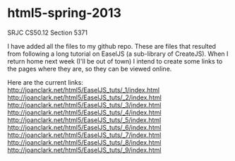html5-spring-2013
=================

SRJC CS50.12 Section 5371

I have added all the files to my github repo. These are files that resulted from following a long tutorial on EaselJS (a sub-library of CreateJS).
When I return home next week (I'll be out of town) I intend to create some links to the pages where they are, so they can be viewed online.

Here are the current links:
http://joanclark.net/html5/EaselJS_tuts/_1/index.html
http://joanclark.net/html5/EaselJS_tuts/_2/index.html
http://joanclark.net/html5/EaselJS_tuts/_3/index.html
http://joanclark.net/html5/EaselJS_tuts/_4/index.html
http://joanclark.net/html5/EaselJS_tuts/_5/index.html
http://joanclark.net/html5/EaselJS_tuts/_6/index.html
http://joanclark.net/html5/EaselJS_tuts/_7/index.html
http://joanclark.net/html5/EaselJS_tuts/_8/index.html
http://joanclark.net/html5/EaselJS_tuts/_9/index.html
